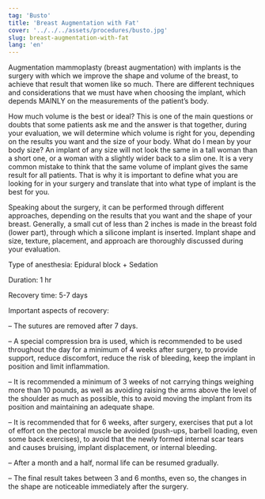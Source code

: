 ```yaml
---
tag: 'Busto'
title: 'Breast Augmentation with Fat'
cover: '../../../assets/procedures/busto.jpg'
slug: breast-augmentation-with-fat
lang: 'en'
---
```


Augmentation mammoplasty (breast augmentation) with implants is the surgery with which we improve the shape and volume of the breast, to achieve that result that women like so much. There are different techniques and considerations that we must have when choosing the implant, which depends MAINLY on the measurements of the patient’s body.

How much volume is the best or ideal? This is one of the main questions or doubts that some patients ask me and the answer is that together, during your evaluation, we will determine which volume is right for you, depending on the results you want and the size of your body. What do I mean by your body size? An implant of any size will not look the same in a tall woman than a short one, or a woman with a slightly wider back to a slim one. It is a very common mistake to think that the same volume of implant gives the same result for all patients. That is why it is important to define what you are looking for in your surgery and translate that into what type of implant is the best for you.

Speaking about the surgery, it can be performed through different approaches, depending on the results that you want and the shape of your breast. Generally, a small cut of less than 2 inches is made in the breast fold (lower part), through which a silicone implant is inserted. Implant shape and size, texture, placement, and approach are thoroughly discussed during your evaluation.

Type of anesthesia: Epidural block + Sedation

Duration: 1 hr

Recovery time: 5-7 days

Important aspects of recovery:

– The sutures are removed after 7 days.

– A special compression bra is used, which is recommended to be used throughout the day for a minimum of 4 weeks after surgery, to provide support, reduce discomfort, reduce the risk of bleeding, keep the implant in position and limit inflammation.

– It is recommended a minimum of 3 weeks of not carrying things weighing more than 10 pounds, as well as avoiding raising the arms above the level of the shoulder as much as possible, this to avoid moving the implant from its position and maintaining an adequate shape.

– It is recommended that for 6 weeks, after surgery, exercises that put a lot of effort on the pectoral muscle be avoided (push-ups, barbell loading, even some back exercises), to avoid that the newly formed internal scar tears and causes bruising, implant displacement, or internal bleeding.

– After a month and a half, normal life can be resumed gradually.

– The final result takes between 3 and 6 months, even so, the changes in the shape are noticeable immediately after the surgery.

